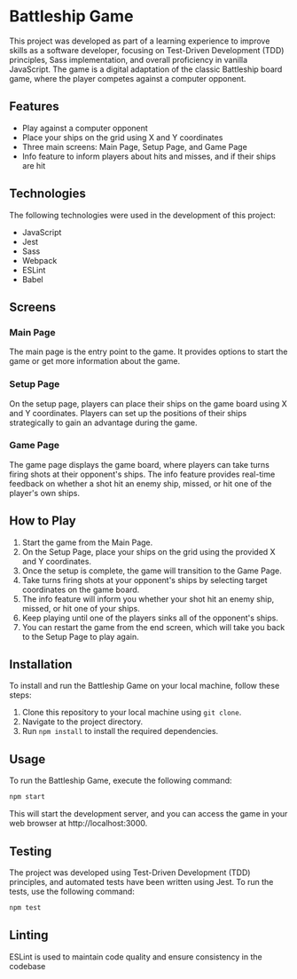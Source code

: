 # Battleship Game

This project was developed as part of a learning experience to improve skills as a software developer, focusing on Test-Driven Development (TDD) principles, Sass implementation, and overall proficiency in vanilla JavaScript. The game is a digital adaptation of the classic Battleship board game, where the player competes against a computer opponent.

## Features

- Play against a computer opponent
- Place your ships on the grid using X and Y coordinates
- Three main screens: Main Page, Setup Page, and Game Page
- Info feature to inform players about hits and misses, and if their ships are hit

## Technologies

The following technologies were used in the development of this project:

- JavaScript
- Jest
- Sass
- Webpack
- ESLint
- Babel

## Screens

### Main Page

The main page is the entry point to the game. It provides options to start the game or get more information about the game.

### Setup Page

On the setup page, players can place their ships on the game board using X and Y coordinates. Players can set up the positions of their ships strategically to gain an advantage during the game.

### Game Page

The game page displays the game board, where players can take turns firing shots at their opponent's ships. The info feature provides real-time feedback on whether a shot hit an enemy ship, missed, or hit one of the player's own ships.

## How to Play

1. Start the game from the Main Page.
2. On the Setup Page, place your ships on the grid using the provided X and Y coordinates.
3. Once the setup is complete, the game will transition to the Game Page.
4. Take turns firing shots at your opponent's ships by selecting target coordinates on the game board.
5. The info feature will inform you whether your shot hit an enemy ship, missed, or hit one of your ships.
6. Keep playing until one of the players sinks all of the opponent's ships.
7. You can restart the game from the end screen, which will take you back to the Setup Page to play again.

## Installation

To install and run the Battleship Game on your local machine, follow these steps:

1. Clone this repository to your local machine using `git clone`.
2. Navigate to the project directory.
3. Run `npm install` to install the required dependencies.

## Usage

To run the Battleship Game, execute the following command:

```bash
npm start
```

This will start the development server, and you can access the game in your web browser at http://localhost:3000.

## Testing

The project was developed using Test-Driven Development (TDD) principles, and automated tests have been written using Jest. To run the tests, use the following command:

```bash
npm test
```

## Linting

ESLint is used to maintain code quality and ensure consistency in the codebase
